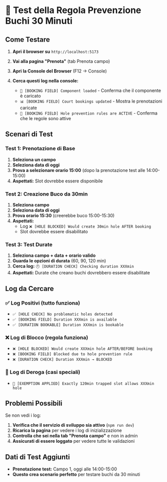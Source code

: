 # 🧪 Test della Regola Prevenzione Buchi 30 Minuti

## Come Testare

1. **Apri il browser su** `http://localhost:5173`

2. **Vai alla pagina "Prenota"** (tab Prenota campo)

3. **Apri la Console del Browser** (F12 → Console)

4. **Cerca questi log nella console:**
   - `🚀 [BOOKING FIELD] Component loaded` - Conferma che il componente è caricato
   - `📊 [BOOKING FIELD] Court bookings updated` - Mostra le prenotazioni caricate
   - `🎯 [BOOKING FIELD] Hole prevention rules are ACTIVE` - Conferma che le regole sono attive

## Scenari di Test

### Test 1: Prenotazione di Base
1. **Seleziona un campo**
2. **Seleziona data di oggi**
3. **Prova a selezionare orario 15:00** (dopo la prenotazione test alle 14:00-15:00)
4. **Aspettati:** Slot dovrebbe essere disponibile

### Test 2: Creazione Buco da 30min
1. **Seleziona campo**
2. **Seleziona data di oggi** 
3. **Prova orario 15:30** (creerebbe buco 15:00-15:30)
4. **Aspettati:** 
   - Log `❌ [HOLE BLOCKED] Would create 30min hole AFTER booking`
   - Slot dovrebbe essere disabilitato

### Test 3: Test Durate
1. **Seleziona campo + data + orario valido**
2. **Guarda le opzioni di durata** (60, 90, 120 min)
3. **Cerca log:** `🕐 [DURATION CHECK] Checking duration XXXmin`
4. **Aspettati:** Durate che creano buchi dovrebbero essere disabilitate

## Log da Cercare

### ✅ Log Positivi (tutto funziona)
- `✅ [HOLE CHECK] No problematic holes detected`
- `✅ [BOOKING FIELD] Duration XXXmin is available`
- `✅ [DURATION BOOKABLE] Duration XXXmin is bookable`

### ❌ Log di Blocco (regola funziona)
- `❌ [HOLE BLOCKED] Would create XXXmin hole AFTER/BEFORE booking`
- `❌ [BOOKING FIELD] Blocked due to hole prevention rule`
- `❌ [DURATION CHECK] Duration XXXmin → BLOCKED`

### 🎯 Log di Deroga (casi speciali)
- `🎯 [EXEMPTION APPLIED] Exactly 120min trapped slot allows XXXmin hole`

## Problemi Possibili

Se non vedi i log:
1. **Verifica che il servizio di sviluppo sia attivo** (`npm run dev`)
2. **Ricarica la pagina** per vedere i log di inizializzazione
3. **Controlla che sei nella tab "Prenota campo"** e non in admin
4. **Assicurati di essere loggato** per vedere tutte le validazioni

## Dati di Test Aggiunti
- **Prenotazione test:** Campo 1, oggi alle 14:00-15:00
- **Questo crea scenario perfetto** per testare buchi da 30 minuti
